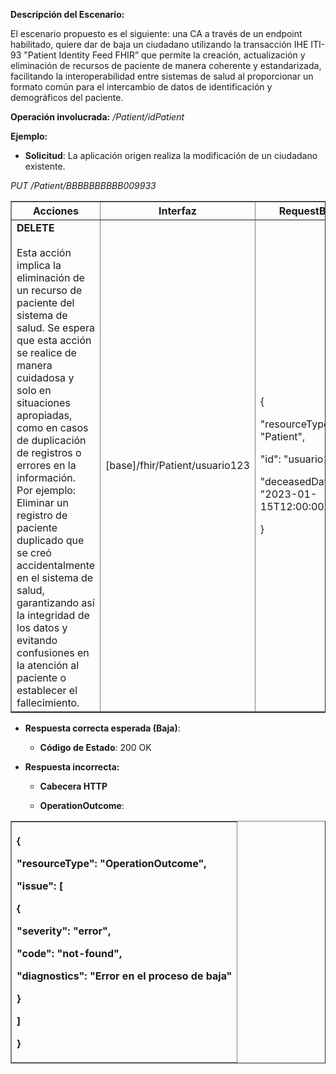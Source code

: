 <p><strong>Descripción del Escenario:</strong></p>
<p>El escenario propuesto es el siguiente: una CA a través de un
endpoint habilitado, quiere dar de baja un ciudadano utilizando la
transacción IHE ITI-93 "Patient Identity Feed FHIR” que permite la
creación, actualización y eliminación de recursos de paciente de manera
coherente y estandarizada, facilitando la interoperabilidad entre
sistemas de salud al proporcionar un formato común para el intercambio
de datos de identificación y demográficos del paciente.</p>
<p><strong>Operación involucrada:</strong>
<em>/Patient/idPatient</em></p>
<p><strong>Ejemplo:</strong></p>
<ul>
<li><p><strong>Solicitud</strong>: La aplicación origen realiza la
modificación de un ciudadano existente.</p></li>
</ul>
<p><em>PUT /Patient/BBBBBBBBBB009933</em></p>
<table border="1">
<colgroup>
<col style="width: 31%" />
<col style="width: 26%" />
<col style="width: 41%" />
</colgroup>
<thead>
<tr>
<th style="text-align: center;"><strong>Acciones</strong></th>
<th style="text-align: center;"><strong>Interfaz</strong></th>
<th style="text-align: center;"><strong>RequestBody</strong></th>
</tr>
</thead>
<tbody>
<tr>
<td><strong>DELETE</strong><br />
<br />
Esta acción implica la eliminación de un recurso de paciente del sistema
de salud. Se espera que esta acción se realice de manera cuidadosa y
solo en situaciones apropiadas, como en casos de duplicación de
registros o errores en la información.<br />
Por ejemplo: Eliminar un registro de paciente duplicado que se creó
accidentalmente en el sistema de salud, garantizando así la integridad
de los datos y evitando confusiones en la atención al paciente o
establecer el fallecimiento.</td>
<td>[base]/fhir/Patient/usuario123</td>
<td><p>{</p>
<p>"resourceType": "Patient",</p>
<p>"id": "usuario123",</p>
<p>"deceasedDateTime": "2023-01-15T12:00:00Z"</p>
<p>}</p></td>
</tr>
</tbody>
</table>
<ul>
<li><p><strong>Respuesta correcta esperada (Baja)</strong>:</p>
<ul>
<li><p><strong>Código de Estado</strong>: 200 OK</p></li>
</ul></li>
<li><p><strong>Respuesta incorrecta:</strong></p>
<ul>
<li><p><strong>Cabecera HTTP</strong></p></li>
<li><p><strong>OperationOutcome</strong>:</p></li>
</ul></li>
</ul>
<table border="1">
<colgroup>
<col style="width: 100%" />
</colgroup>
<thead>
<tr>
<th style="text-align: left;"><p>{</p>
<p>"resourceType": "OperationOutcome",</p>
<p>"issue": [</p>
<p>{</p>
<p>"severity": "error",</p>
<p>"code": "not-found",</p>
<p>"diagnostics": "Error en el proceso de baja"</p>
<p>}</p>
<p>]</p>
<p>}</p></th>
</tr>
</thead>
<tbody>
</tbody>
</table>
